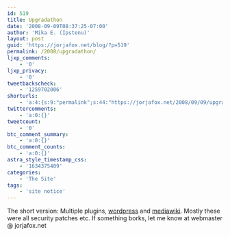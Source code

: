 ```yaml
---
id: 519
title: Upgradathon
date: '2008-09-09T08:37:25-07:00'
author: 'Mika E. (Ipstenu)'
layout: post
guid: 'https://jorjafox.net/blog/?p=519'
permalink: /2008/upgradathon/
ljxp_comments:
    - '0'
ljxp_privacy:
    - '0'
tweetbackscheck:
    - '1259702006'
shorturls:
    - 'a:4:{s:9:"permalink";s:44:"https://jorjafox.net/2008/09/09/upgradathon/";s:7:"tinyurl";s:25:"http://tinyurl.com/n3eosl";s:4:"isgd";s:18:"http://is.gd/534uC";s:5:"bitly";s:20:"http://bit.ly/8ugmKm";}'
twittercomments:
    - 'a:0:{}'
tweetcount:
    - '0'
btc_comment_summary:
    - 'a:0:{}'
btc_comment_counts:
    - 'a:0:{}'
astra_style_timestamp_css:
    - '1634375409'
categories:
    - 'The Site'
tags:
    - 'site notice'
---
```


The short version: Multiple plugins, <a href="http://wordpress.org/development/2008/09/wordpress-262/">wordpress</a> and <a href="http://lists.wikimedia.org/pipermail/mediawiki-announce/2008-September/000077.html">mediawiki</a>. Mostly these were all security patches etc. If something borks, let me know at webmaster @ jorjafox.net